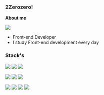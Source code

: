 
<H3>2Zerozero!</H3>

**About me**

<a href="mailto:hawgae@gmail.com"><img src="https://img.shields.io/badge/Gmail-EA4335?style=flat-square&logo=Gmail&logoColor=black"/></a>

 - Front-end Developer
 - I study Front-end development every day

<H3>Stack's</H3>

<img src="https://img.shields.io/badge/HTML5-E34F26?style=flat-square&logo=HTML5&logoColor=white"/> <img src="https://img.shields.io/badge/CSS3-blue?style=flat-square&logo=CSS3&logoColor=white"/> <img src="https://img.shields.io/badge/JavaScript-yellow?style=flat-square&logo=JavaScript&logoColor=white"/> 

<img src="https://img.shields.io/badge/TypeScript-3178C6?style=flat-square&logo=typescript&logoColor=white"/> <img src="https://img.shields.io/badge/Next.js-000000?style=flat-square&logo=Next.js&logoColor=white"/> <img src="https://img.shields.io/badge/React-61DAFB?style=flat-square&logo=React&logoColor=white"/> 

<img src="https://img.shields.io/badge/Redux-764ABC?style=flat-square&logo=Redux&logoColor=white"/> <img src="https://img.shields.io/badge/React Router-CA4245?style=flat-square&logo=React Router&logoColor=white"/> <img src="https://img.shields.io/badge/StylededComponents-DB7093?style=flat-square&logo=styledcomponents&logoColor=white"/> <img src="https://img.shields.io/badge/TailwindCSS-06B6D4?style=flat-square&logo=TailwindCSS&logoColor=white"/>
